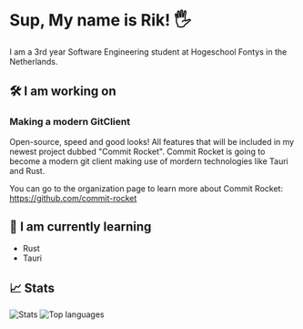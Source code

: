 # Sup, My name is Rik! 🖐

I am a 3rd year Software Engineering student at Hogeschool Fontys in the Netherlands.

## 🛠 I am working on

### Making a modern GitClient

Open-source, speed and good looks! All features that will be included in my newest project dubbed "Commit Rocket". Commit Rocket is going to become a modern git client making use of mordern technologies like Tauri and Rust. 

You can go to the organization page to learn more about Commit Rocket:
https://github.com/commit-rocket

## 🔭 I am currently learning
- Rust
- Tauri

## 📈 Stats
![Stats](https://github-readme-stats.vercel.app/api?username=RikThePixel&show_icons=true&theme=dark&hide_title=true&count_private=true)
![Top languages](https://github-readme-stats.vercel.app/api/top-langs/?username=RikThePixel&theme=dark&layout=compact)
